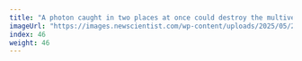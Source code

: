 ```yaml
---
title: "A photon caught in two places at once could destroy the multiverse"
imageUrl: "https://images.newscientist.com/wp-content/uploads/2025/05/23124108/SEI_252757104.jpg?width=788"
index: 46
weight: 46
---
```

